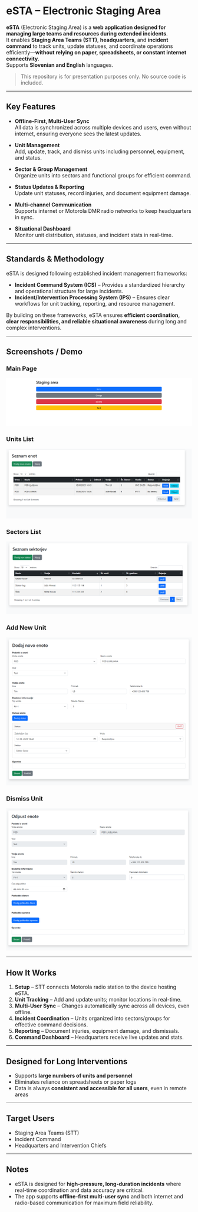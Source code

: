 # eSTA – Electronic Staging Area

**eSTA** (Electronic Staging Area) is a **web application designed for managing large teams and resources during extended incidents**.  
It enables **Staging Area Teams (STT)**, **headquarters**, and **incident command** to track units, update statuses, and coordinate operations efficiently—**without relying on paper, spreadsheets, or constant internet connectivity**.  
Supports **Slovenian and English** languages.

> This repository is for presentation purposes only. No source code is included.

---

## Key Features

- **Offline-First, Multi-User Sync**  
  All data is synchronized across multiple devices and users, even without internet, ensuring everyone sees the latest updates.

- **Unit Management**  
  Add, update, track, and dismiss units including personnel, equipment, and status.

- **Sector & Group Management**  
  Organize units into sectors and functional groups for efficient command.

- **Status Updates & Reporting**  
  Update unit statuses, record injuries, and document equipment damage.

- **Multi-channel Communication**  
  Supports internet or Motorola DMR radio networks to keep headquarters in sync.

- **Situational Dashboard**  
  Monitor unit distribution, statuses, and incident stats in real-time.

---

## Standards & Methodology

eSTA is designed following established incident management frameworks:

- **Incident Command System (ICS)** – Provides a standardized hierarchy and operational structure for large incidents.  
- **Incident/Intervention Processing System (IPS)** – Ensures clear workflows for unit tracking, reporting, and resource management.  

By building on these frameworks, eSTA ensures **efficient coordination, clear responsibilities, and reliable situational awareness** during long and complex interventions.

---

## Screenshots / Demo

### Main Page
![Main Page](screenshots/main.png)

### Units List
![Units List](screenshots/units.png)

### Sectors List
![Sectors List](screenshots/sectors.png)

### Add New Unit
![Add New Unit](screenshots/new_unit.png)

### Dismiss Unit
![Dismiss Unit](screenshots/dismiss.png)

---

## How It Works

1. **Setup** – STT connects Motorola radio station to the device hosting eSTA.  
2. **Unit Tracking** – Add and update units; monitor locations in real-time.  
3. **Multi-User Sync** – Changes automatically sync across all devices, even offline.  
4. **Incident Coordination** – Units organized into sectors/groups for effective command decisions.  
5. **Reporting** – Document injuries, equipment damage, and dismissals.  
6. **Command Dashboard** – Headquarters receive live updates and stats.

---

## Designed for Long Interventions

- Supports **large numbers of units and personnel**  
- Eliminates reliance on spreadsheets or paper logs  
- Data is always **consistent and accessible for all users**, even in remote areas  

---

## Target Users

- Staging Area Teams (STT)  
- Incident Command  
- Headquarters and Intervention Chiefs  

---

## Notes

- eSTA is designed for **high-pressure, long-duration incidents** where real-time coordination and data accuracy are critical.  
- The app supports **offline-first multi-user sync** and both internet and radio-based communication for maximum field reliability.  

